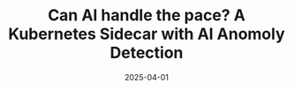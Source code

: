 ---
draft: true
title: Can AI handle the pace? A Kubernetes Sidecar with AI Anomoly Detection
date: 2025-04-01
cover:
  image: "cover.png"
---